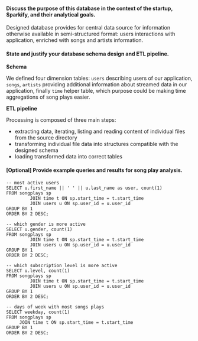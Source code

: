 #### Discuss the purpose of this database in the context of the startup, Sparkify, and their analytical goals.
Designed database provides for central data source for information otherwise available 
in semi-structured format: users interactions with application, enriched with songs and artists information. 

#### State and justify your database schema design and ETL pipeline.
**Schema**

We defined four dimension tables: `users` describing users of our application, 
`songs`, `artists` providing additional information about streamed data in our application,
finally `time` helper table, which purpose could be making time aggregations of song plays easier.

**ETL pipeline** 

Processing is composed of three main steps:
- extracting data, iterating, listing and reading content of individual files from the source directory
- transforming individual file data into structures compatible with the designed schema
- loading transformed data into correct tables

#### [Optional] Provide example queries and results for song play analysis.
```
-- most active users
SELECT u.first_name || ' ' || u.last_name as user, count(1)
FROM songplays sp
         JOIN time t ON sp.start_time = t.start_time
         JOIN users u ON sp.user_id = u.user_id
GROUP BY 1
ORDER BY 2 DESC;

-- which gender is more active
SELECT u.gender, count(1)
FROM songplays sp
         JOIN time t ON sp.start_time = t.start_time
         JOIN users u ON sp.user_id = u.user_id
GROUP BY 1
ORDER BY 2 DESC;

-- which subscription level is more active
SELECT u.level, count(1)
FROM songplays sp
         JOIN time t ON sp.start_time = t.start_time
         JOIN users u ON sp.user_id = u.user_id
GROUP BY 1
ORDER BY 2 DESC;

-- days of week with most songs plays
SELECT weekday, count(1)
FROM songplays sp
     JOIN time t ON sp.start_time = t.start_time
GROUP BY 1
ORDER BY 2 DESC;
```